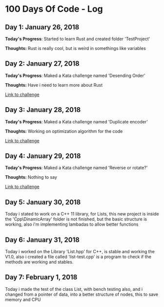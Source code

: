 # 100 Days Of Code - Log

## Day 1: January 26, 2018

**Today's Progress**: Started to learn Rust and created folder 'TestProject'

**Thoughts:** Rust is really cool, but is weird in somethings like variables

## Day 2: January 27, 2018

**Today's Progress**: Maked a Kata challenge named 'Desending Order'

**Thoughts:** Have i need to learn more about Rust

[Link to challenge](https://www.codewars.com/kata/descending-order/rust)

## Day 3: January 28, 2018

**Today's Progress**: Maked a Kata challenge named 'Duplicate encoder'

**Thoughts:** Working on optimization algorithm for the code

[Link to challenge](https://www.codewars.com/kata/duplicate-encoder/train/rust)

## Day 4: January 29, 2018

**Today's Progress**: Maked a Kata challenge named 'Reverse or rotate?'

**Thoughts:** Nothing to say

[Link to challenge](https://www.codewars.com/kata/reverse-or-rotate/train/rust)

## Day 5: January 30, 2018

Today i stated to work on a C++ 11 library, for Lists, this new project is inside the 'Cpp\DinamicArray' folder
is not finished, but the basic structure is working, also i'm implementing lambadas to allow better functions

## Day 6: January 31, 2018

Today i worked on the Library 'List.hpp' for C++, is stable and working the V1.0, also i created a file called
'list-test.cpp' is a program to check if the methods are working and stables.

## Day 7: February 1, 2018

Today i made the test of the class List, with bench testing also, and i changed from a pointer of data, into a better structure of nodes, this to save memory and CPU